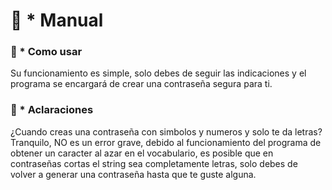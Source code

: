 <h1>🦈 * Manual</h1>
</hr>
<h3>📍 * Como usar</h3>
<p>Su funcionamiento es simple, solo debes de seguir las indicaciones y el programa se encargará de crear una contraseña segura para ti.</p>
<h3>📍 * Aclaraciones</h3>
<p>¿Cuando creas una contraseña con simbolos y numeros y solo te da letras? Tranquilo, NO es un error grave, debido al funcionamiento del programa de obtener un caracter al azar en el vocabulario, es posible que en contraseñas cortas el string sea completamente letras, solo debes de volver a generar una contraseña hasta que te guste alguna.</p>
